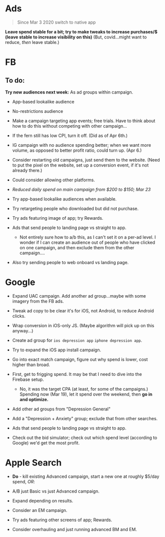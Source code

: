# Ads
> Since Mar 3 2020 switch to native app

**Leave spend stable for a bit; try to make tweaks to increase purchases/$ (leave stable to increase visibility on this)** (But, covid...might want to reduce, *then* leave stable.)

# FB
## To do: 
**Try new audiences next week:**
As ad groups within campaign.
* App-based lookalike audience
* No-restrictions audience

* Make a campaign targeting app events; free trials. Have to think about how to do this without competing with other campaign...

* If the fern still has low CPI, turn it off. (Did as of Apr 6th.)

* IG campaign with no audience spending better; when we want more volume, as opposed to better profit ratio, could turn up. (Apr 6.)

* Consider restarting old campaigns, just send them to the website. (Need to put the pixel on the website, set up a conversion event, if it's not already there.)
* Could consider allowing other platforms. 
* *Reduced daily spend on main campaign from $200 to $150; Mar 23*

* Try app-based lookalike audiences when available.
* Try retargeting people who downloaded but did not purchase.
* Try ads featuring image of app; try Rewards. 
* Ads that send people to landing page vs straight to app. 
    * Not entirely sure how to a/b this, as I can't set it on a per-ad level. I wonder if I can create an audience out of people who have clicked on one campaign, and then exclude them from the other campaign....
* Also try sending people to web onboard vs landing page. 

# Google
* Expand UAC campaign. Add another ad group...maybe with some imagery from the FB ads. 

* Tweak ad copy to be clear it's for iOS, not Android, to reduce Android clicks.
* Wrap conversion in iOS-only JS. (Maybe algorithm will pick up on this anyway...)
* Create ad group for `ios depression app` `iphone depression app`.
* Try to expand the iOS app install campaign. 
* Go into exact match campaign, figure out why spend is lower, cost higher than broad.


* First, get to frigging spend. It may be that I need to dive into the Firebase setup.
    * No, it was the target CPA (at least, for some of the campaigns.) Spending now (Mar 19), let it spend over the weekend, then **go in and optimize.**
* Add other ad groups from "Depression General"
* Add a "Depression + Anxiety" group; exclude that from other searches. 
* Ads that send people to landing page vs straight to app. 
* Check out the bid simulator; check out which spend level (according to Google) we'd get the most profit.

# Apple Search
* **Do** - kill existing Advanced campaign, start a new one at roughly $5/day spend, *OR*:
* A/B just Basic vs just Advanced campaign. 

* Expand depending on results.
* Consider an EM campaign. 
* Try ads featuring other screens of app; Rewards. 
* Consider overhauling and just running advanced BM and EM.

